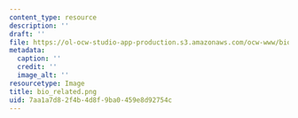 ```yaml
---
content_type: resource
description: ''
draft: ''
file: https://ol-ocw-studio-app-production.s3.amazonaws.com/ocw-www/bio_related.png
metadata:
  caption: ''
  credit: ''
  image_alt: ''
resourcetype: Image
title: bio_related.png
uid: 7aa1a7d8-2f4b-4d8f-9ba0-459e8d92754c
---
```

